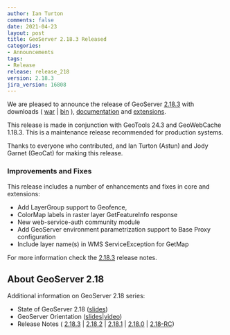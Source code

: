 ```yaml
---
author: Ian Turton
comments: false
date: 2021-04-23
layout: post
title: GeoServer 2.18.3 Released
categories:
- Announcements
tags:
- Release
release: release_218
version: 2.18.3
jira_version: 16808
---
```


We are pleased to announce the release of GeoServer [2.18.3](http://geoserver.org/release/2.18.3/) with downloads (
[war](https://sourceforge.net/projects/geoserver/files/GeoServer/2.18.3/geoserver-2.18.3-war.zip/download) |
[bin](https://sourceforge.net/projects/geoserver/files/GeoServer/2.18.3/geoserver-2.18.3-bin.zip/download) ),
[documentation](https://sourceforge.net/projects/geoserver/files/GeoServer/2.18.3/geoserver-2.18.3-htmldoc.zip/download) and
[extensions](https://sourceforge.net/projects/geoserver/files/GeoServer/2.18.3/extensions/).

This release is made in conjunction with GeoTools 24.3 and GeoWebCache 1.18.3. This is a maintenance release recommended for production systems.

Thanks to everyone who contributed, and Ian Turton (Astun) and Jody Garnet (GeoCat) for making this release.

### Improvements and Fixes

This release includes a number of enhancements and fixes in core and extensions:

+ Add LayerGroup support to Geofence,
+ ColorMap labels in raster layer GetFeatureInfo response
+ New web-service-auth community module
+ Add GeoServer environment parametrization support to Base Proxy configuration
+ Include layer name(s) in WMS ServiceException for GetMap

For more information check the [2.18.3](https://osgeo-org.atlassian.net/secure/ReleaseNote.jspa?projectId=10000&version=16808) release notes.

## About GeoServer 2.18

Additional information on GeoServer 2.18 series:
  
  * State of GeoServer 2.18 ([slides](https://docs.google.com/presentation/d/1Q0pHRUcvucAuHDeZPoeDJG4UY5izwbqo8ZawUdk9xYM/edit?usp=sharing))
  * GeoServer Orientation
  ([slides](https://t.co/fvBTLMia6f?amp=1)|[video](https://youtu.be/bdkk5eVR674))
  * Release Notes
  ( [2.18.3](https://osgeo-org.atlassian.net/secure/ReleaseNote.jspa?projectId=10000&version=16808)
  | [2.18.2](https://osgeo-org.atlassian.net/secure/ReleaseNote.jspa?projectId=10000&version=16803)
  | [2.18.1](https://osgeo-org.atlassian.net/secure/ReleaseNote.jspa?projectId=10000&version=16800)
  | [2.18.0](https://osgeo-org.atlassian.net/secure/ReleaseNote.jspa?projectId=10000&version=16796)
  | [2.18-RC](https://osgeo-org.atlassian.net/secure/ReleaseNote.jspa?projectId=10000&version=16783))



